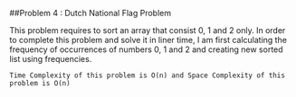 ##Problem 4 : Dutch National Flag Problem

This problem requires to sort an array that consist 0, 1 and 2 only. In order to complete this problem and solve it in 
liner time, I am first calculating the frequency of occurrences of numbers 0, 1 and 2 and creating new sorted list 
using frequencies.

`Time Complexity of this problem is O(n) and Space Complexity of this problem is O(n)`